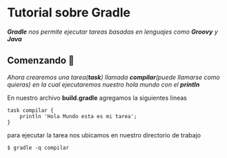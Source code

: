 # Tutorial sobre Gradle

_**Gradle** nos permite ejecutar tareas basadas en lenguajes como **Groovy** y **Java**_

## Comenzando 🚀
_Ahora crearemos una tarea(**task**) llamada **compilar**(puede llamarse como quieras) en la cual ejecutaremos nuestro hola mundo con el **println**_

En nuestro archivo **build.gradle** agregamos la siguientes lineas

```
task compilar {
    println 'Hola Mundo esta es mi tarea';
}
```
para ejecutar la tarea nos ubicamos en nuestro directorio de trabajo
```
$ gradle -q compilar
```


